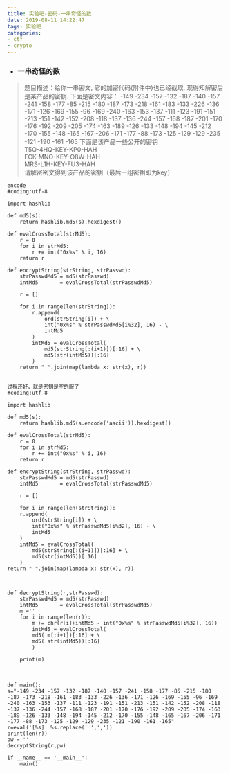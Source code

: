 ```yaml
---
title: 实验吧-密码-一串奇怪的数
date: 2019-08-11 14:22:47
tags: 实验吧
categories: 
- ctf
- crypto
---
```

- ### 一串奇怪的数 
>题目描述：给你一串密文, 它的加密代码(附件中)也已经截取, 现得知解密后是某产品的密钥. 下面是密文内容：
-149 -234 -157 -132 -187 -140 -157 -241 -158 -177 -85 -215 -180 -187 -173 -218 -161 -183 -133 -226 -136 -171 -126 -169 -155 -96 -169 -240 -163 -153 -137 -111 -123 -191 -151 -213 -151 -142 -152 -208 -118 -137 -136 -244 -157 -168 -187 -201 -170 -176 -192 -209 -205 -174 -163 -189 -126 -133 -148 -194 -145 -212 -170 -155 -148 -165 -167 -206 -171 -177 -88 -173 -125 -129 -129 -235 -121 -190 -161 -165
下面是该产品一些公开的密钥<br>T5Q-4HQ-KEY-KP0-HAH<br>
FCK-MNO-KEY-O8W-HAH<br>
MRS-L1H-KEY-FU3-HAH<br>
请解密密文得到该产品的密钥（最后一组密钥即为key）

<!-- more -->

```
encode
#coding:utf-8

import hashlib

def md5(s):
    return hashlib.md5(s).hexdigest()

def evalCrossTotal(strMd5):
    r = 0
    for i in strMd5:
        r += int("0x%s" % i, 16)
    return r

def encryptString(strString, strPasswd):
    strPasswdMd5 = md5(strPasswd)
    intMd5       = evalCrossTotal(strPasswdMd5)

    r = []

    for i in range(len(strString)):
        r.append(
            ord(strString[i]) + \
            int("0x%s" % strPasswdMd5[i%32], 16) - \
            intMd5
        )
        intMd5 = evalCrossTotal(
            md5(strString[:(i+1)])[:16] + \
            md5(str(intMd5))[:16]
        )
    return " ".join(map(lambda x: str(x), r))


```



    过程还好，就是密钥是空的服了
    #coding:utf-8
    
    import hashlib
    
    def md5(s):
        return hashlib.md5(s.encode('ascii')).hexdigest()
    
    def evalCrossTotal(strMd5):
        r = 0
        for i in strMd5:
            r += int("0x%s" % i, 16)
        return r
    
    def encryptString(strString, strPasswd):
        strPasswdMd5 = md5(strPasswd)
        intMd5       = evalCrossTotal(strPasswdMd5)
    
        r = []
    
        for i in range(len(strString)):
        r.append(
            ord(strString[i]) + \
            int("0x%s" % strPasswdMd5[i%32], 16) - \
            intMd5
        )
        intMd5 = evalCrossTotal(
            md5(strString[:(i+1)])[:16] + \
            md5(str(intMd5))[:16]
        )
    return " ".join(map(lambda x: str(x), r))



    def decryptString(r,strPasswd):
        strPasswdMd5 = md5(strPasswd)
        intMd5       = evalCrossTotal(strPasswdMd5)
        m =''
        for i in range(len(r)):
            m += chr(r[i]+intMd5 - int("0x%s" % strPasswdMd5[i%32], 16))
            intMd5 = evalCrossTotal(
            md5( m[:i+1])[:16] + \
            md5( str(intMd5))[:16]
            )
    
        print(m)


​    

    def main():
    s="-149 -234 -157 -132 -187 -140 -157 -241 -158 -177 -85 -215 -180 -187 -173 -218 -161 -183 -133 -226 -136 -171 -126 -169 -155 -96 -169 -240 -163 -153 -137 -111 -123 -191 -151 -213 -151 -142 -152 -208 -118 -137 -136 -244 -157 -168 -187 -201 -170 -176 -192 -209 -205 -174 -163 -189 -126 -133 -148 -194 -145 -212 -170 -155 -148 -165 -167 -206 -171 -177 -88 -173 -125 -129 -129 -235 -121 -190 -161 -165"
    r=eval('[%s]' %s.replace(' ',','))
    print(len(r))
    pw = ''
    decryptString(r,pw)
    
    if __name__ == '__main__':
        main()
